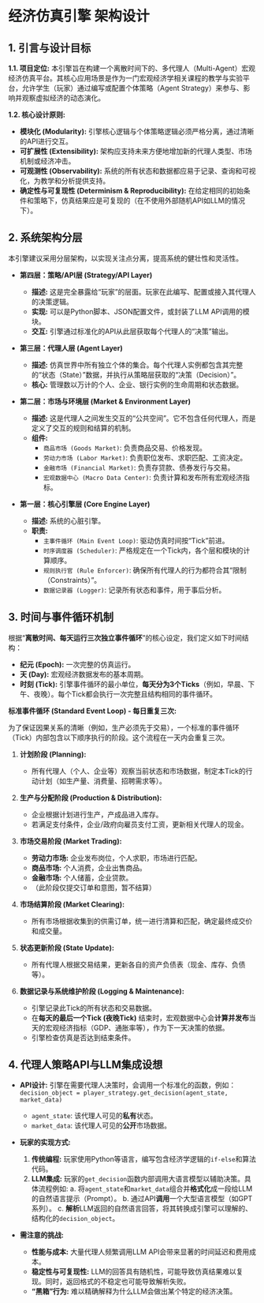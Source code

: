 # **经济仿真引擎 架构设计**

## **1. 引言与设计目标**

**1.1. 项目定位:**
本引擎旨在构建一个离散时间下的、多代理人（Multi-Agent）宏观经济仿真平台。其核心应用场景是作为一门宏观经济学相关课程的教学与实验平台，允许学生（玩家）通过编写或配置个体策略（Agent Strategy）来参与、影响并观察虚拟经济的动态演化。

**1.2. 核心设计原则:**
* **模块化 (Modularity):** 引擎核心逻辑与个体策略逻辑必须严格分离，通过清晰的API进行交互。
* **可扩展性 (Extensibility):** 架构应支持未来方便地增加新的代理人类型、市场机制或经济冲击。
* **可观测性 (Observability):** 系统的所有状态和数据都应易于记录、查询和可视化，为教学和分析提供支持。
* **确定性与可复现性 (Determinism & Reproducibility):** 在给定相同的初始条件和策略下，仿真结果应是可复现的（在不使用外部随机API如LLM的情况下）。

## **2. 系统架构分层**

本引擎建议采用分层架构，以实现关注点分离，提高系统的健壮性和灵活性。

* **第四层：策略/API层 (Strategy/API Layer)**
    * **描述:** 这是完全暴露给“玩家”的层面。玩家在此编写、配置或接入其代理人的决策逻辑。
    * **实现:** 可以是Python脚本、JSON配置文件，或封装了LLM API调用的模块。
    * **交互:** 引擎通过标准化的API从此层获取每个代理人的“决策”输出。

* **第三层：代理人层 (Agent Layer)**
    * **描述:** 仿真世界中所有独立个体的集合。每个代理人实例都包含其完整的“状态（State）”数据，并执行从策略层获取的“决策（Decision）”。
    * **核心:** 管理数以万计的个人、企业、银行实例的生命周期和状态数据。

* **第二层：市场与环境层 (Market & Environment Layer)**
    * **描述:** 这是代理人之间发生交互的“公共空间”。它不包含任何代理人，而是定义了交互的规则和结算的机制。
    * **组件:**
        * `商品市场 (Goods Market)`: 负责商品交易、价格发现。
        * `劳动力市场 (Labor Market)`: 负责职位发布、求职匹配、工资决定。
        * `金融市场 (Financial Market)`: 负责存贷款、债券发行与交易。
        * `宏观数据中心 (Macro Data Center)`: 负责计算和发布所有宏观经济指标。

* **第一层：核心引擎层 (Core Engine Layer)**
    * **描述:** 系统的心脏引擎。
    * **职责:**
        * `主事件循环 (Main Event Loop)`: 驱动仿真时间按“Tick”前进。
        * `时序调度器 (Scheduler)`: 严格规定在一个Tick内，各个层和模块的计算顺序。
        * `规则执行官 (Rule Enforcer)`: 确保所有代理人的行为都符合其“限制（Constraints）”。
        * `数据记录器 (Logger)`: 记录所有状态和事件，用于事后分析。

## **3. 时间与事件循环机制**

根据“**离散时间、每天运行三次独立事件循环**”的核心设定，我们定义如下时间结构：

*   **纪元 (Epoch):** 一次完整的仿真运行。
*   **天 (Day):** 宏观经济数据发布的基本周期。
*   **时刻 (Tick):** 引擎事件循环的最小单位，**每天分为3个Ticks**（例如，早晨、下午、夜晚）。每个Tick都会执行一次完整且结构相同的事件循环。

**标准事件循环 (Standard Event Loop) - 每日重复三次:**

为了保证因果关系的清晰（例如，生产必须先于交易），一个标准的事件循环（Tick）内部包含以下顺序执行的阶段。这个流程在一天内会重复三次。

1.  **计划阶段 (Planning):**
    *   所有代理人（个人、企业等）观察当前状态和市场数据，制定本Tick的行动计划（如生产量、消费量、招聘需求等）。

2.  **生产与分配阶段 (Production & Distribution):**
    *   企业根据计划进行生产，产成品进入库存。
    *   若满足支付条件，企业/政府向雇员支付工资，更新相关代理人的现金。

3.  **市场交易阶段 (Market Trading):**
    *   **劳动力市场:** 企业发布岗位，个人求职，市场进行匹配。
    *   **商品市场:** 个人消费，企业出售商品。
    *   **金融市场:** 个人储蓄，企业贷款。
    *   （此阶段仅提交订单和意图，暂不结算）

4.  **市场结算阶段 (Market Clearing):**
    *   所有市场根据收集到的供需订单，统一进行清算和匹配，确定最终成交价和成交量。

5.  **状态更新阶段 (State Update):**
    *   所有代理人根据交易结果，更新各自的资产负债表（现金、库存、负债等）。

6.  **数据记录与系统维护阶段 (Logging & Maintenance):**
    *   引擎记录此Tick的所有状态和交易数据。
    *   在**每天的最后一个Tick (夜晚Tick)** 结束时，宏观数据中心会**计算并发布**当天的宏观经济指标（GDP、通胀率等），作为下一天决策的依据。
    *   引擎检查仿真是否达到结束条件。

## **4. 代理人策略API与LLM集成设想**

* **API设计:** 引擎在需要代理人决策时，会调用一个标准化的函数，例如：
    `decision_object = player_strategy.get_decision(agent_state, market_data)`
    * `agent_state`: 该代理人可见的**私有**状态。
    * `market_data`: 该代理人可见的**公开**市场数据。

* **玩家的实现方式:**
    1.  **传统编程:** 玩家使用Python等语言，编写包含经济学逻辑的`if-else`和算法代码。
    2.  **LLM集成:** 玩家的`get_decision`函数内部调用大语言模型以辅助决策。具体流程例如:
        a.  将`agent_state`和`market_data`组合并**格式化**成一段给LLM的自然语言提示（Prompt）。
        b.  通过API**调用**一个大型语言模型（如GPT系列）。
        c.  **解析**LLM返回的自然语言回答，将其转换成引擎可以理解的、结构化的`decision_object`。

* **需注意的挑战:**
    * **性能与成本:** 大量代理人频繁调用LLM API会带来显著的时间延迟和费用成本。
    * **稳定性与可复现性:** LLM的回答具有随机性，可能导致仿真结果难以复现。同时，返回格式的不稳定也可能导致解析失败。
    * **“黑箱”行为:** 难以精确解释为什么LLM会做出某个特定的经济决策。
